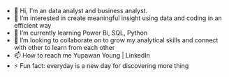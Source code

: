 - 👋 Hi, I’m an data analyst and business analyst.
- 👀 I’m interested in create meaningful insight using data and coding in an efficient way
- 🌱 I’m currently learning Power Bi, SQL, Python
- 💞️ I’m looking to collaborate on to grow my analytical skills and connect with other to learn from each other
- 📫 How to reach me Yupawan Young | LinkedIn
- ⚡ Fun fact: everyday is a new day for discovering more thing

<!---
Yyoung99/Yyoung99 is a ✨ special ✨ repository because its `README.md` (this file) appears on your GitHub profile.
You can click the Preview link to take a look at your changes.
--->
